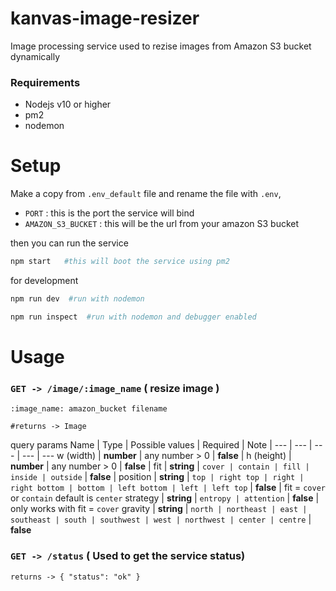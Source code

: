 # kanvas-image-resizer
Image processing service used to rezise images from Amazon S3 bucket dynamically

### Requirements
* Nodejs v10 or higher
* pm2
* nodemon


# Setup


Make a copy from `.env_default` file and rename the file with `.env`,
* `PORT` : this is the port the service will bind 
* `AMAZON_S3_BUCKET` : this will be the url from your amazon S3 bucket

then you can run the service 
```bash
npm start   #this will boot the service using pm2
```

for development
```bash
npm run dev  #run with nodemon
```
```bash
npm run inspect  #run with nodemon and debugger enabled
```

# Usage

### `GET -> /image/:image_name` ( resize image )
```
:image_name: amazon_bucket filename

#returns -> Image
```

query params
Name | Type | Possible values | Required | Note |
--- | --- | --- | --- | --- 
w (width) | __number__ | any number > 0 | __false__ |
h (height) | __number__ | any number > 0 | __false__ |
fit | __string__ | `cover | contain | fill | inside | outside` | __false__ | 
position | __string__ | `top | right top | right | right bottom | bottom | left bottom | left | left top` | __false__ | fit = `cover` or `contain` default is `center`
strategy | __string__ | `entropy | attention` | __false__ | only works with fit = `cover`
gravity | __string__ | `north | northeast | east | southeast | south | southwest | west | northwest | center | centre` | __false__ 


### `GET -> /status` ( Used to get the service status)
```
returns -> { "status": "ok" }
```


